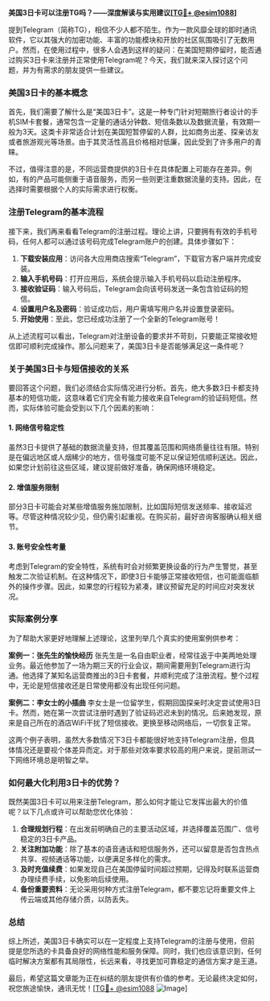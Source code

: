 **美国3日卡可以注册TG吗？——深度解读与实用建议[[TG💪+ @esim1088](https://t.me/s/esim1088)]**

提到Telegram（简称TG），相信不少人都不陌生。作为一款风靡全球的即时通讯软件，它以其强大的加密功能、丰富的功能模块和开放的社区氛围吸引了无数用户。然而，在使用过程中，很多人会遇到这样的疑问：在美国短期停留时，能否通过购买3日卡来注册并正常使用Telegram呢？今天，我们就来深入探讨这个问题，并为有需求的朋友提供一些建议。

### 美国3日卡的基本概念

首先，我们需要了解什么是“美国3日卡”。这是一种专门针对短期旅行者设计的手机SIM卡套餐，通常包含一定量的通话分钟数、短信条数以及数据流量，有效期一般为3天。这类卡非常适合计划在美国短暂停留的人群，比如商务出差、探亲访友或者旅游观光等场景。由于其灵活性高且价格相对低廉，因此受到了许多用户的青睐。

不过，值得注意的是，不同运营商提供的3日卡在具体配置上可能存在差异。例如，有的产品可能侧重于语音服务，而另一些则更注重数据流量的支持。因此，在选择时需要根据个人的实际需求进行权衡。

### 注册Telegram的基本流程

接下来，我们再来看看Telegram的注册过程。理论上讲，只要拥有有效的手机号码，任何人都可以通过该号码完成Telegram账户的创建。具体步骤如下：

1. **下载安装应用**：访问各大应用商店搜索“Telegram”，下载官方客户端并完成安装。
2. **输入手机号码**：打开应用后，系统会提示输入手机号码以启动注册程序。
3. **接收验证码**：输入号码后，Telegram会向该号码发送一条包含验证码的短信。
4. **设置用户名及密码**：验证成功后，用户需填写用户名并设置登录密码。
5. **开始使用**：至此，您已经成功注册了一个全新的Telegram账号！

从上述流程可以看出，Telegram对注册设备的要求并不苛刻，只要能正常接收短信即可顺利完成操作。那么问题来了，美国3日卡是否能够满足这一条件呢？

### 关于美国3日卡与短信接收的关系

要回答这个问题，我们必须结合实际情况进行分析。首先，绝大多数3日卡都支持基本的短信功能，这意味着它们完全有能力接收来自Telegram的验证码短信。然而，实际体验可能会受到以下几个因素的影响：

#### 1. 网络信号稳定性
虽然3日卡提供了基础的数据流量支持，但其覆盖范围和网络质量往往有限。特别是在偏远地区或人烟稀少的地方，信号强度可能不足以保证短信顺利送达。因此，如果您计划前往这些区域，建议提前做好准备，确保网络环境稳定。

#### 2. 增值服务限制
部分3日卡可能会对某些增值服务施加限制，比如国际短信发送频率、接收延迟等。尽管这种情况较少见，但仍需引起重视。在购买前，最好咨询客服确认相关细节。

#### 3. 账号安全性考量
考虑到Telegram的安全特性，系统有时会对频繁更换设备的行为产生警觉，甚至触发二次验证机制。在这种情况下，即使3日卡能够正常接收短信，也可能面临额外的操作步骤。因此，如果您的行程较为紧凑，建议预留充足的时间应对突发状况。

### 实际案例分享

为了帮助大家更好地理解上述理论，这里列举几个真实的使用案例供参考：

**案例一：张先生的愉快经历**
张先生是一名自由职业者，经常往返于中美两地处理业务。最近他参加了一场为期三天的行业会议，期间需要用到Telegram进行沟通。他选择了某知名运营商推出的3日卡套餐，并顺利完成了注册流程。整个过程中，无论是短信接收还是日常使用都没有出现任何问题。

**案例二：李女士的小插曲**
李女士是一位留学生，假期回国探亲时决定尝试使用3日卡。然而，她在第一次尝试注册时遇到了验证码迟迟未到的情况。后来她发现，原来是自己所在的酒店WiFi干扰了短信接收。更换至移动网络后，一切恢复正常。

这两个例子表明，虽然大多数情况下3日卡都能很好地支持Telegram注册，但具体情况还是要视个体差异而定。对于那些对效率要求较高的用户来说，提前测试一下网络环境总是明智之举。

### 如何最大化利用3日卡的优势？

既然美国3日卡可以用来注册Telegram，那么如何才能让它发挥出最大的价值呢？以下几点或许可以帮助您优化体验：

1. **合理规划行程**：在出发前明确自己的主要活动区域，并选择覆盖范围广、信号稳定的3日卡产品。
2. **关注附加功能**：除了基本的语音通话和短信服务外，还可以留意是否包含热点共享、视频通话等功能，以便满足多样化的需求。
3. **及时充值续费**：如果发现自己在美国停留时间超过预期，记得及时联系运营商办理续费手续，以免影响后续使用。
4. **备份重要资料**：无论采用何种方式注册Telegram，都不要忘记将重要文件上传云端或其他存储介质，以防丢失。

### 总结

综上所述，美国3日卡确实可以在一定程度上支持Telegram的注册与使用，但前提是您所选的卡具备良好的网络性能和服务保障。同时，我们也应该意识到，任何临时解决方案都有其局限性，长远来看，寻找更加可靠稳定的通信方案才是王道。

最后，希望这篇文章能为正在纠结的朋友提供有价值的参考。无论最终决定如何，祝您旅途愉快，通讯无忧！[[TG💪+ @esim1088](https://t.me/s/esim1088) ![Image](https://i.postimg.cc/4NQfJmqS/Snipaste-2025-05-13-00-14-12.png)]